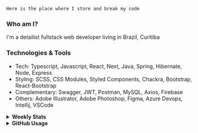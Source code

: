 ```
Here is the place where I store and break my code
```
### Who am I?
I'm a detailist fullstack web developer living in Brazil, Curitiba

### Technologies & Tools
- Tech: Typescript, Javascript, React, Next, Java, Spring, Hibernate, Node, Express
- Styling: SCSS, CSS Modules, Styled Components, Chackra, Bootstrap, React-Bootstrap
- Complementary: Swagger, JWT, Postman, MySQL, Axios, Firebase
- Others: Adobe Illustrator, Adobe Photoshop, Figma, Azure Devops, Intellij, VSCode

<details>
  <summary><b> Weekly Stats</b></summary>
<!--START_SECTION:waka-->

```txt
TypeScript       23 hrs 14 mins  ████████████▓░░░░░░░░░░░░   50.70 %
JavaScript       9 hrs 56 mins   █████▒░░░░░░░░░░░░░░░░░░░   21.69 %
JSON             7 hrs 15 mins   ████░░░░░░░░░░░░░░░░░░░░░   15.85 %
CSS              2 hrs 8 mins    █▒░░░░░░░░░░░░░░░░░░░░░░░   04.68 %
Java             1 hr 1 min      ▓░░░░░░░░░░░░░░░░░░░░░░░░   02.24 %
```

<!--END_SECTION:waka-->
</details>

<details>
  <summary><b> GitHub Usage</b></summary>
  
[![Top Langs](https://github-readme-stats.vercel.app/api/top-langs/?username=gxlpes&&langs_count=9&layout=compact)](https://github.com/anuraghazra/github-readme-stats)

</details>
